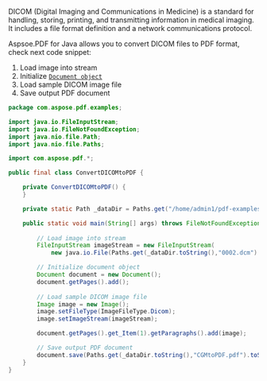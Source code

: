 
DICOM (Digital Imaging and Communications in Medicine) is a standard for handling, storing, printing, and transmitting information in medical imaging. It includes a file format definition and a network communications protocol.

Aspsoe.PDF for Java allows you to convert DICOM files to PDF format, check next code snippet:

1. Load image into stream
1. Initialize [`Document object`](https://apireference.aspose.com/pdf/java/com.aspose.pdf/document)
1. Load sample DICOM image file
1. Save output PDF document

```java
package com.aspose.pdf.examples;

import java.io.FileInputStream;
import java.io.FileNotFoundException;
import java.nio.file.Path;
import java.nio.file.Paths;

import com.aspose.pdf.*;

public final class ConvertDICOMtoPDF {

    private ConvertDICOMtoPDF() {
    }

    private static Path _dataDir = Paths.get("/home/admin1/pdf-examples/Samples");

    public static void main(String[] args) throws FileNotFoundException {
        
        // Load image into stream
        FileInputStream imageStream = new FileInputStream(
            new java.io.File(Paths.get(_dataDir.toString(),"0002.dcm").toString()));

        // Initialize document object
        Document document = new Document();
        document.getPages().add();
        
        // Load sample DICOM image file
        Image image = new Image();
        image.setFileType(ImageFileType.Dicom);
        image.setImageStream(imageStream);

        document.getPages().get_Item(1).getParagraphs().add(image);

        // Save output PDF document
        document.save(Paths.get(_dataDir.toString(),"CGMtoPDF.pdf").toString());
    }
}
```
